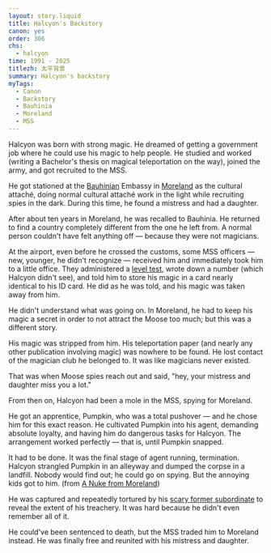 ```yaml
---
layout: story.liquid
title: Halcyon's Backstory
canon: yes
order: 306
chs:
  - halcyon
time: 1991 - 2025
titlezh: 太平背景
summary: Halcyon's backstory
myTags:
  - Canon
  - Backstory
  - Bauhinia
  - Moreland
  - MSS
---
```


Halcyon was born with strong magic. He dreamed of getting a government job where he could use his magic to help people. He studied and worked (writing a Bachelor's thesis on magical teleportation on the way), joined the army, and got recruited to the MSS.

He got stationed at the [Bauhinian](/world/bauhinia/) Embassy in [Moreland](/world/moreland/) as the cultural attaché, doing normal cultural attaché work in the light while recruiting spies in the dark. During this time, he found a mistress and had a daughter.

After about ten years in Moreland, he was recalled to Bauhinia. He returned to find a country completely different from the one he left from. A normal person couldn't have felt anything off — because they were not magicians.

At the airport, even before he crossed the customs, some MSS officers — new, younger, he didn't recognize — received him and immediately took him to a little office. They administered a [level test](/world/bauhinia/superpowers/), wrote down a number (which Halcyon didn't see), and told him to store his magic in a card nearly identical to his ID card. He did as he was told, and his magic was taken away from him.

He didn't understand what was going on. In Moreland, he had to keep his magic a secret in order to not attract the Moose too much; but this was a different story.

His magic was stripped from him. His teleportation paper (and nearly any other publication involving magic) was nowhere to be found. He lost contact of the magician club he belonged to. It was like magicians never existed.

That was when Moose spies reach out and said, "hey, your mistress and daughter miss you a lot."

From then on, Halcyon had been a mole in the MSS, spying for Moreland.

He got an apprentice, Pumpkin, who was a total pushover — and he chose him for this exact reason. He cultivated Pumpkin into his agent, demanding absolute loyalty, and having him do dangerous tasks for Halcyon. The arrangement worked perfectly — that is, until Pumpkin snapped.

It had to be done. It was the final stage of agent running, termination. Halcyon strangled Pumpkin in an alleyway and dumped the corpse in a landfill. Nobody would find out; he could go on spying. But the annoying kids got to him. (from [A Nuke from Moreland](/stories/a-nuke-from-moreland/))

He was captured and repeatedly tortured by his [scary former subordinate](/characters/goose/) to reveal the extent of his treachery. It was hard because he didn't even remember all of it.

He could've been sentenced to death, but the MSS traded him to Moreland instead. He was finally free and reunited with his mistress and daughter.
